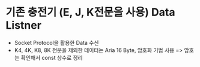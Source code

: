 # 기존 충전기 (E, J, K전문을 사용) Data Listner
* Socket Protocol을 활용한 Data 수신
* K4, 4K, K8, 8K 전문을 제외한 데이터는 Aria 16 Byte, 암호화 기법 사용 => 암호는 확인해서 const 상수로 정리
